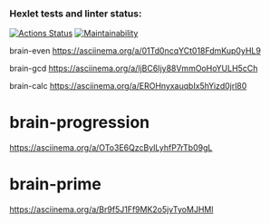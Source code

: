 ### Hexlet tests and linter status:
[![Actions Status](https://github.com/DaniilKrv/frontend-project-lvl1/workflows/hexlet-check/badge.svg)](https://github.com/DaniilKrv/frontend-project-lvl1/actions)
[![Maintainability](https://api.codeclimate.com/v1/badges/a99a88d28ad37a79dbf6/maintainability)](https://codeclimate.com/github/codeclimate/codeclimate/maintainability)

brain-even
https://asciinema.org/a/01Td0ncqYCt018FdmKup0yHL9

brain-gcd
https://asciinema.org/a/ljBC6Ijy88VmmOoHoYULH5cCh

brain-calc
https://asciinema.org/a/EROHnyxauqbIx5hYizd0jrl80

# brain-progression
https://asciinema.org/a/OTo3E6QzcByILyhfP7rTb09gL

# brain-prime
https://asciinema.org/a/Br9f5J1Ff9MK2o5jvTyoMJHMl
